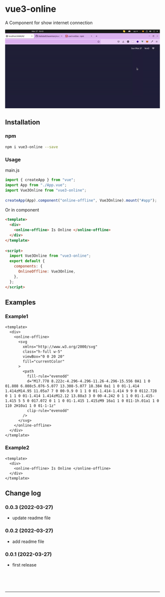 # vue3-online

A Component for show internet connection

![Screenshot](https://github.com/MahdadGhasemian/vue3-online/blob/main/vue-detect-internet-connection.gif)

## Installation

### npm

```bash
npm i vue3-online --save
```

### Usage

main.js

```javascript
import { createApp } from "vue";
import App from "./App.vue";
import Vue3Online from "vue3-online";

createApp(App).component("online-offline", Vue3Online).mount("#app");
```

Or in component

```html
<template>
  <div>
    <online-offline> Is Online </online-offline>
  </div>
</template>

<script>
  import Vue3Online from "vue3-online";
  export default {
    components: {
      OnlineOffline: Vue3Online,
    },
  };
</script>
```

## Examples

### Example1

```vue
<template>
  <div>
    <online-offline>
      <svg
        xmlns="http://www.w3.org/2000/svg"
        class="h-full w-5"
        viewBox="0 0 20 20"
        fill="currentColor"
      >
        <path
          fill-rule="evenodd"
          d="M17.778 8.222c-4.296-4.296-11.26-4.296-15.556 0A1 1 0 01.808 6.808c5.076-5.077 13.308-5.077 18.384 0a1 1 0 01-1.414 1.414zM14.95 11.05a7 7 0 00-9.9 0 1 1 0 01-1.414-1.414 9 9 0 0112.728 0 1 1 0 01-1.414 1.414zM12.12 13.88a3 3 0 00-4.242 0 1 1 0 01-1.415-1.415 5 5 0 017.072 0 1 1 0 01-1.415 1.415zM9 16a1 1 0 011-1h.01a1 1 0 110 2H10a1 1 0 01-1-1z"
          clip-rule="evenodd"
        />
      </svg>
    </online-offline>
  </div>
</template>
```

### Example2

```vue
<template>
  <div>
    <online-offline> Is Online </online-offline>
  </div>
</template>
```

## Change log

### 0.0.3 (2022-03-27)

- update readme file

### 0.0.2 (2022-03-27)

- add readme file

### 0.0.1 (2022-03-27)

- first release

<br />
<br />
<br />
<hr />

